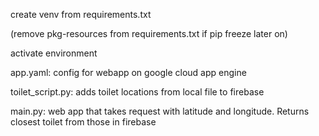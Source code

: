 create venv from requirements.txt

(remove pkg-resources from requirements.txt if pip freeze later on)

activate environment

app.yaml: config for webapp on google cloud app engine

toilet_script.py: adds toilet locations from local file to firebase

main.py: web app that takes request with latitude and longitude. Returns closest toilet from those in firebase
